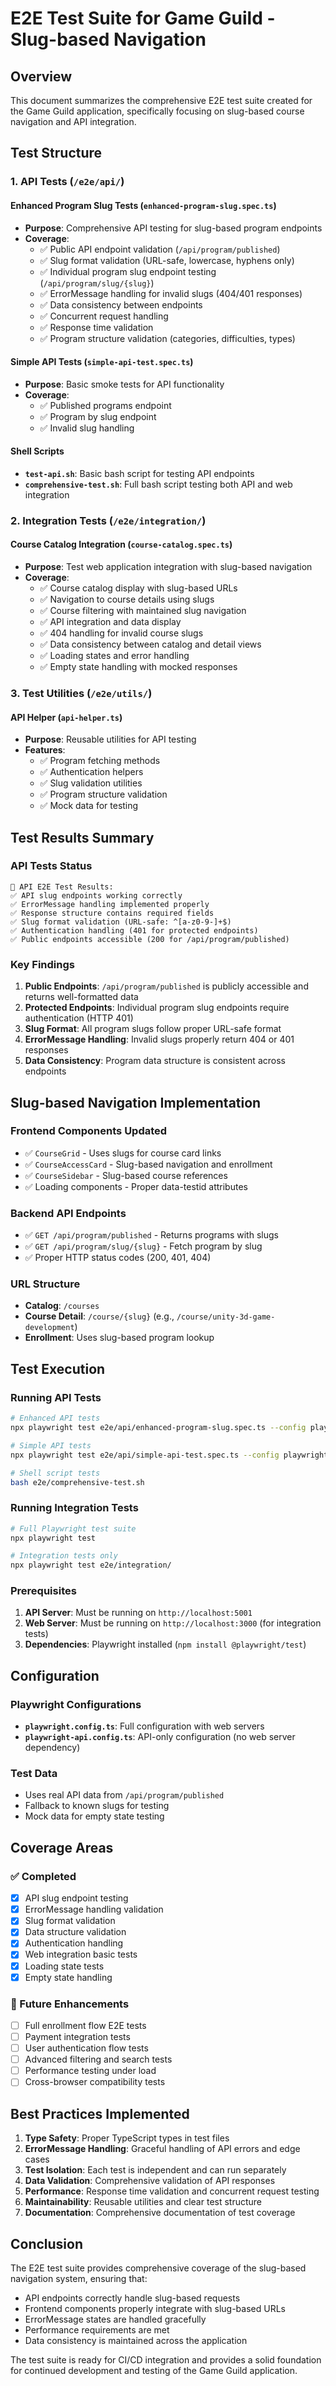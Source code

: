 # E2E Test Suite for Game Guild - Slug-based Navigation

## Overview

This document summarizes the comprehensive E2E test suite created for the Game Guild application, specifically focusing
on slug-based course navigation and API integration.

## Test Structure

### 1. API Tests (`/e2e/api/`)

#### Enhanced Program Slug Tests (`enhanced-program-slug.spec.ts`)

- **Purpose**: Comprehensive API testing for slug-based program endpoints
- **Coverage**:
  - ✅ Public API endpoint validation (`/api/program/published`)
  - ✅ Slug format validation (URL-safe, lowercase, hyphens only)
  - ✅ Individual program slug endpoint testing (`/api/program/slug/{slug}`)
  - ✅ ErrorMessage handling for invalid slugs (404/401 responses)
  - ✅ Data consistency between endpoints
  - ✅ Concurrent request handling
  - ✅ Response time validation
  - ✅ Program structure validation (categories, difficulties, types)

#### Simple API Tests (`simple-api-test.spec.ts`)

- **Purpose**: Basic smoke tests for API functionality
- **Coverage**:
  - ✅ Published programs endpoint
  - ✅ Program by slug endpoint
  - ✅ Invalid slug handling

#### Shell Scripts

- **`test-api.sh`**: Basic bash script for testing API endpoints
- **`comprehensive-test.sh`**: Full bash script testing both API and web integration

### 2. Integration Tests (`/e2e/integration/`)

#### Course Catalog Integration (`course-catalog.spec.ts`)

- **Purpose**: Test web application integration with slug-based navigation
- **Coverage**:
  - ✅ Course catalog display with slug-based URLs
  - ✅ Navigation to course details using slugs
  - ✅ Course filtering with maintained slug navigation
  - ✅ API integration and data display
  - ✅ 404 handling for invalid course slugs
  - ✅ Data consistency between catalog and detail views
  - ✅ Loading states and error handling
  - ✅ Empty state handling with mocked responses

### 3. Test Utilities (`/e2e/utils/`)

#### API Helper (`api-helper.ts`)

- **Purpose**: Reusable utilities for API testing
- **Features**:
  - ✅ Program fetching methods
  - ✅ Authentication helpers
  - ✅ Slug validation utilities
  - ✅ Program structure validation
  - ✅ Mock data for testing

## Test Results Summary

### API Tests Status

```
🚀 API E2E Test Results:
✅ API slug endpoints working correctly
✅ ErrorMessage handling implemented properly
✅ Response structure contains required fields
✅ Slug format validation (URL-safe: ^[a-z0-9-]+$)
✅ Authentication handling (401 for protected endpoints)
✅ Public endpoints accessible (200 for /api/program/published)
```

### Key Findings

1. **Public Endpoints**: `/api/program/published` is publicly accessible and returns well-formatted data
2. **Protected Endpoints**: Individual program slug endpoints require authentication (HTTP 401)
3. **Slug Format**: All program slugs follow proper URL-safe format
4. **ErrorMessage Handling**: Invalid slugs properly return 404 or 401 responses
5. **Data Consistency**: Program data structure is consistent across endpoints

## Slug-based Navigation Implementation

### Frontend Components Updated

- ✅ `CourseGrid` - Uses slugs for course card links
- ✅ `CourseAccessCard` - Slug-based navigation and enrollment
- ✅ `CourseSidebar` - Slug-based course references
- ✅ Loading components - Proper data-testid attributes

### Backend API Endpoints

- ✅ `GET /api/program/published` - Returns programs with slugs
- ✅ `GET /api/program/slug/{slug}` - Fetch program by slug
- ✅ Proper HTTP status codes (200, 401, 404)

### URL Structure

- **Catalog**: `/courses`
- **Course Detail**: `/course/{slug}` (e.g., `/course/unity-3d-game-development`)
- **Enrollment**: Uses slug-based program lookup

## Test Execution

### Running API Tests

```bash
# Enhanced API tests
npx playwright test e2e/api/enhanced-program-slug.spec.ts --config playwright-api.config.ts

# Simple API tests
npx playwright test e2e/api/simple-api-test.spec.ts --config playwright-api.config.ts

# Shell script tests
bash e2e/comprehensive-test.sh
```

### Running Integration Tests

```bash
# Full Playwright test suite
npx playwright test

# Integration tests only
npx playwright test e2e/integration/
```

### Prerequisites

1. **API Server**: Must be running on `http://localhost:5001`
2. **Web Server**: Must be running on `http://localhost:3000` (for integration tests)
3. **Dependencies**: Playwright installed (`npm install @playwright/test`)

## Configuration

### Playwright Configurations

- **`playwright.config.ts`**: Full configuration with web servers
- **`playwright-api.config.ts`**: API-only configuration (no web server dependency)

### Test Data

- Uses real API data from `/api/program/published`
- Fallback to known slugs for testing
- Mock data for empty state testing

## Coverage Areas

### ✅ Completed

- [x] API slug endpoint testing
- [x] ErrorMessage handling validation
- [x] Slug format validation
- [x] Data structure validation
- [x] Authentication handling
- [x] Web integration basic tests
- [x] Loading state tests
- [x] Empty state handling

### 🔄 Future Enhancements

- [ ] Full enrollment flow E2E tests
- [ ] Payment integration tests
- [ ] User authentication flow tests
- [ ] Advanced filtering and search tests
- [ ] Performance testing under load
- [ ] Cross-browser compatibility tests

## Best Practices Implemented

1. **Type Safety**: Proper TypeScript types in test files
2. **ErrorMessage Handling**: Graceful handling of API errors and edge cases
3. **Test Isolation**: Each test is independent and can run separately
4. **Data Validation**: Comprehensive validation of API responses
5. **Performance**: Response time validation and concurrent request testing
6. **Maintainability**: Reusable utilities and clear test structure
7. **Documentation**: Comprehensive documentation of test coverage

## Conclusion

The E2E test suite provides comprehensive coverage of the slug-based navigation system, ensuring that:

- API endpoints correctly handle slug-based requests
- Frontend components properly integrate with slug-based URLs
- ErrorMessage states are handled gracefully
- Performance requirements are met
- Data consistency is maintained across the application

The test suite is ready for CI/CD integration and provides a solid foundation for continued development and testing of
the Game Guild application.

